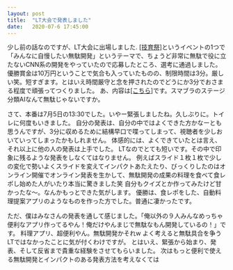 ```yaml
---
layout: post
title:  "LT大会で発表しました"
date:   2020-07-6 17:45:00 
---
```


少し前の話なのですが、LT大会に出場しました. 
[[技育祭]][geek]というイベントの1つで「みんなに自慢したい無駄開発」というテーマで、ちょうど非常に無駄で役に立たないCNN系の開発をやっていたので応募したところ、選考に通過しました。優勝賞金は10万円ということで気合も入っていたものの、制限時間は3分。厳しい笑。短すぎます。とはいえ時間厳守と念を押されたのでどうにか3分でおさまる程度で頑張ってつくりました。
あ、内容は[[こちら]][suma]です。スマブラのステージ分類AIなんて無駄じゃないですか。

さて、本番は7月5日の13:30でした。いやー緊張しましたね。久しぶりに。トイレに何度もいきました。
自分の発表は、自分の中ではよくできた方かなーとも思うんですが、3分に収めるために結構早口で喋ってしまって、視聴者を少しおいていってしまったかもしれません。
体感的には、よくできていたとは言え、それ以上に他の人の発表は上手でした。
LTなのでとても短いです。その中で印象に残るような発表をしなくてはなりません。
例えばスライド１枚１枚で少しの変化で勢いよくスライドを変えてインパクトあたえたり、びっくりしたのはオンライン開催でオンライン発表を生かして、無駄開発の成果の料理を食べて食レポし始めた人がいたり本当に驚きました笑
自分もクイズとか作ってみたけど甘かったな〜。なんかもっとできた気がします。
優勝は、食レポをした、自動料理提案アプリのようなものを作った方でした。普通に凄かったです。

ただ、僕はみなさんの発表を通して感じました。「俺以外の９人みんなめっちゃ便利なアプリ作ってるやん！俺だけやんまじで無駄なもん開発しているの！」です。
料理アプリ、超便利やん。無駄開発かそれw
よく考えると無駄具合を争うLTではなかったことに気が付くわけですが。
とはいえ、緊張から始まり、発表、そして反省まで貴重な経験をさせてもらいました。
次はもっと便利で使える無駄開発とインパクトのある発表方法を考えなくては


[geek]: https://talent.supporterz.jp/geeksai/2020/
[suma]: https://qiita.com/daikiclimate/items/8d094e4b7cec4e55cade
